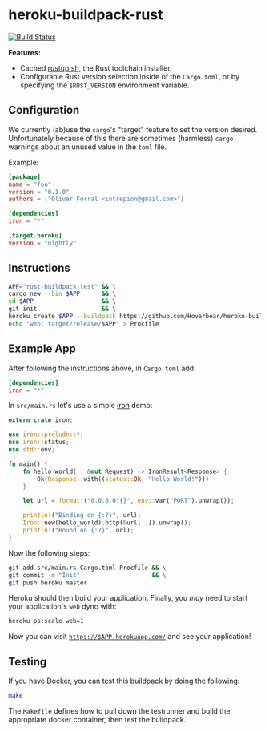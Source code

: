 # heroku-buildpack-rust

[![Build Status](https://travis-ci.org/Hoverbear/heroku-buildpack-rust.svg?branch=master)](https://travis-ci.org/Hoverbear/heroku-buildpack-rust)

**Features:**

* Cached [rustup.sh](https://rustup.rs), the Rust toolchain installer.
* Configurable Rust version selection inside of the `Cargo.toml`, or by specifying the `$RUST_VERSION` environment variable.

## Configuration

We currently (ab)use the `cargo`'s "target" feature to set the version desired.
Unfortunately because of this there are sometimes (harmless) `cargo` warnings
about an unused value in the `toml` file.

Example:

```toml
[package]
name = "foo"
version = "0.1.0"
authors = ["Oliver Forral <intrepion@gmail.com>"]

[dependencies]
iron = "*"

[target.heroku]
version = "nightly"
```

## Instructions

```bash
APP="rust-buildpack-test" && \
cargo new --bin $APP      && \
cd $APP                   && \
git init                  && \
heroku create $APP --buildpack https://github.com/Hoverbear/heroku-buildpack-rust && \
echo "web: target/release/$APP" > Procfile
```

## Example App

After following the instructions above, in `Cargo.toml` add:

```toml
[dependencies]
iron = "*"
```

In `src/main.rs` let's use a simple [iron](http://ironframework.io/) demo:

```rust
extern crate iron;

use iron::prelude::*;
use iron::status;
use std::env;

fn main() {
    fn hello_world(_: &mut Request) -> IronResult<Response> {
        Ok(Response::with((status::Ok, "Hello World!")))
    }

    let url = format!("0.0.0.0:{}", env::var("PORT").unwrap());

    println!("Binding on {:?}", url);
    Iron::new(hello_world).http(&url[..]).unwrap();
    println!("Bound on {:?}", url);
}
```

Now the following steps:

```bash
git add src/main.rs Cargo.toml Procfile && \
git commit -m "Init"                    && \
git push heroku master
```

Heroku should then build your application. Finally, you *may* need to start your
application's `web` dyno with:

```bash
heroku ps:scale web=1
```

Now you can visit [`https://$APP.herokuapp.com/`](https://rust-buildpack-test.herokuapp.com/)
and see your application!

## Testing

If you have Docker, you can test this buildpack by doing the following:

```bash
make
```

The `Makefile` defines how to pull down the testrunner and build the appropriate
docker container, then test the buildpack.
